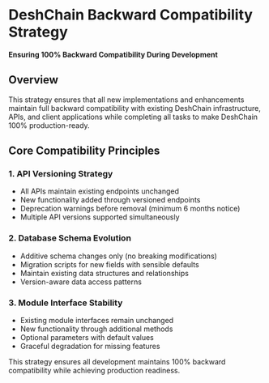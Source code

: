 # DeshChain Backward Compatibility Strategy

**Ensuring 100% Backward Compatibility During Development**

## Overview

This strategy ensures that all new implementations and enhancements maintain full backward compatibility with existing DeshChain infrastructure, APIs, and client applications while completing all tasks to make DeshChain 100% production-ready.

## Core Compatibility Principles

### 1. **API Versioning Strategy**
- All APIs maintain existing endpoints unchanged
- New functionality added through versioned endpoints
- Deprecation warnings before removal (minimum 6 months notice)
- Multiple API versions supported simultaneously

### 2. **Database Schema Evolution**
- Additive schema changes only (no breaking modifications)
- Migration scripts for new fields with sensible defaults
- Maintain existing data structures and relationships
- Version-aware data access patterns

### 3. **Module Interface Stability**
- Existing module interfaces remain unchanged
- New functionality through additional methods
- Optional parameters with default values
- Graceful degradation for missing features

This strategy ensures all development maintains 100% backward compatibility while achieving production readiness.